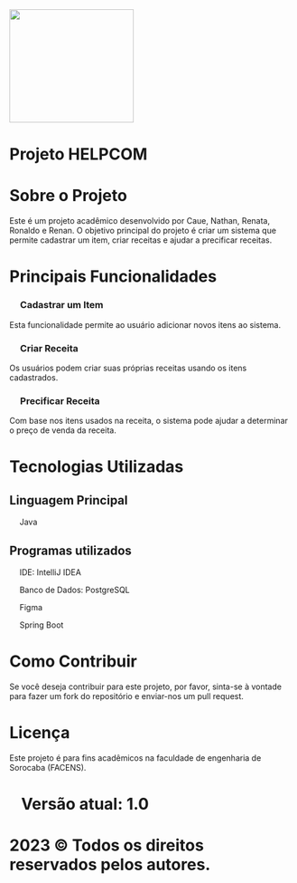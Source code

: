 <img src="https://i.pinimg.com/originals/4c/c7/ee/4cc7eeb2de902c97ab2a3b6c0bd4c10b.gif" width="220" height="200"/>

# Projeto HELPCOM

# Sobre o Projeto
Este é um projeto acadêmico desenvolvido por Caue, Nathan, Renata, Ronaldo e Renan. O objetivo principal do projeto é criar um sistema que permite cadastrar um item, criar receitas e ajudar a precificar receitas.

# Principais Funcionalidades

### <img src="https://cdn-icons-png.flaticon.com/256/6742/6742656.png" width="15" height="15"/> Cadastrar um Item
Esta funcionalidade permite ao usuário adicionar novos itens ao sistema.

### <img src="https://cdn-icons-png.flaticon.com/256/683/683488.png" width="15" height="15"/> Criar Receita
Os usuários podem criar suas próprias receitas usando os itens cadastrados.

### <img src="https://cdn-icons-png.flaticon.com/256/2450/2450176.png" width="15" height="15"/> Precificar Receita 
Com base nos itens usados na receita, o sistema pode ajudar a determinar o preço de venda da receita.


# Tecnologias Utilizadas

## Linguagem Principal
<img src="https://cdn.jsdelivr.net/gh/devicons/devicon/icons/java/java-original.svg" width="14" height="14"/> Java


## Programas utilizados
<img src="https://cdn.jsdelivr.net/gh/devicons/devicon/icons/intellij/intellij-original.svg" width="14" height="14"/> IDE: IntelliJ IDEA


<img src="https://cdn.jsdelivr.net/gh/devicons/devicon/icons/postgresql/postgresql-original.svg" width="14" height="14"/> Banco de Dados: PostgreSQL


<img src="https://cdn.jsdelivr.net/gh/devicons/devicon/icons/figma/figma-original.svg" width="14" height="14"/> Figma 


<img src="https://cdn.jsdelivr.net/gh/devicons/devicon/icons/spring/spring-original.svg" width="14" height="14"/> Spring Boot

# Como Contribuir
Se você deseja contribuir para este projeto, por favor, sinta-se à vontade para fazer um fork do repositório e enviar-nos um pull request.

# Licença
Este projeto é para fins acadêmicos na faculdade de engenharia de Sorocaba (FACENS). 

# <img src="https://cdn-icons-png.flaticon.com/256/3098/3098186.png" width="14" height="14"/> Versão atual: 1.0

# 2023 © Todos os direitos reservados pelos autores.
